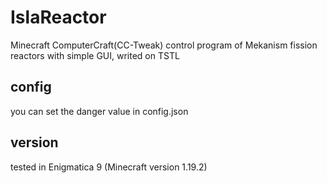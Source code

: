 # IslaReactor
Minecraft ComputerCraft(CC-Tweak) control program of Mekanism fission reactors with simple GUI, writed on TSTL
## config
you can set the danger value in config.json
## version
tested in Enigmatica 9 (Minecraft version 1.19.2)
